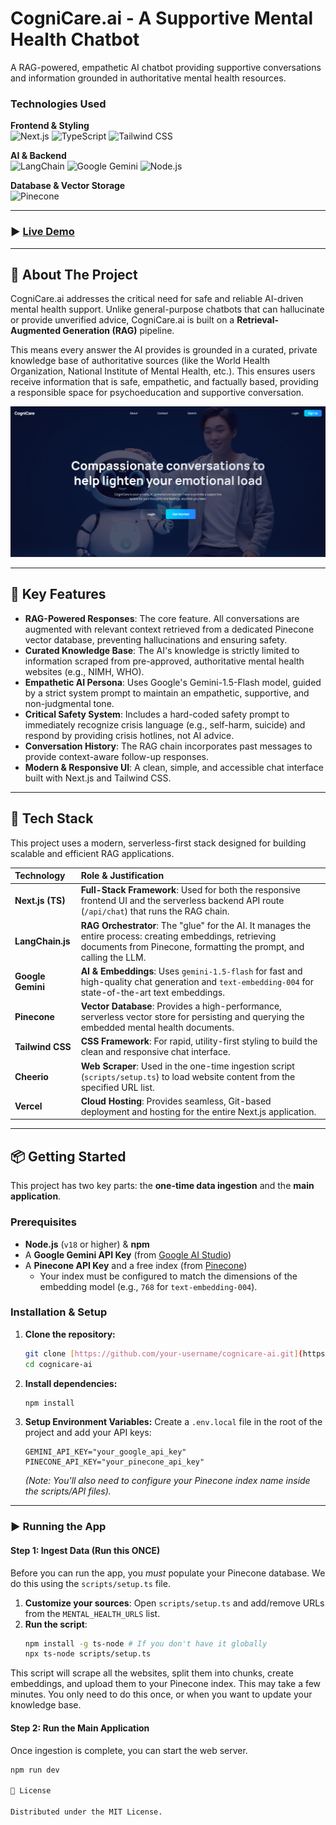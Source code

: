 # CogniCare.ai - A Supportive Mental Health Chatbot

A RAG-powered, empathetic AI chatbot providing supportive conversations and information grounded in authoritative mental health resources.

### Technologies Used

**Frontend & Styling**  
![Next.js](https://img.shields.io/badge/Next.js-000000?logo=next.js&logoColor=white&style=for-the-badge)
![TypeScript](https://img.shields.io/badge/TypeScript-3178C6?logo=typescript&logoColor=white&style=for-the-badge)
![Tailwind CSS](https://img.shields.io/badge/Tailwind_CSS-38B2AC?logo=tailwind-css&logoColor=white&style=for-the-badge)

**AI & Backend**  
![LangChain](https://img.shields.io/badge/LangChain-38B2AC?logo=langchain&logoColor=white&style=for-the-badge)
![Google Gemini](https://img.shields.io/badge/Google_Gemini-8E77F7?logo=google-gemini&logoColor=white&style=for-the-badge)
![Node.js](https://img.shields.io/badge/Node.js-339933?logo=node.js&logoColor=white&style=for-the-badge)

**Database & Vector Storage**  
![Pinecone](https://img.shields.io/badge/Pinecone-3C84F3?logo=pinecone&logoColor=white&style=for-the-badge)

---

### ▶️ [Live Demo](https://cogni-care-your-supportive-chatbot.vercel.app)

---

## 📖 About The Project

CogniCare.ai addresses the critical need for safe and reliable AI-driven mental health support. Unlike general-purpose chatbots that can hallucinate or provide unverified advice, CogniCare.ai is built on a **Retrieval-Augmented Generation (RAG)** pipeline.

This means every answer the AI provides is grounded in a curated, private knowledge base of authoritative sources (like the World Health Organization, National Institute of Mental Health, etc.). This ensures users receive information that is safe, empathetic, and factually based, providing a responsible space for psychoeducation and supportive conversation.

![CogniCare Chat Interface](public/cogni1.png)

---

## 🌟 Key Features

-   **RAG-Powered Responses**: The core feature. All conversations are augmented with relevant context retrieved from a dedicated Pinecone vector database, preventing hallucinations and ensuring safety.
-   **Curated Knowledge Base**: The AI's knowledge is strictly limited to information scraped from pre-approved, authoritative mental health websites (e.g., NIMH, WHO).
-   **Empathetic AI Persona**: Uses Google's Gemini-1.5-Flash model, guided by a strict system prompt to maintain an empathetic, supportive, and non-judgmental tone.
-   **Critical Safety System**: Includes a hard-coded safety prompt to immediately recognize crisis language (e.g., self-harm, suicide) and respond by providing crisis hotlines, not AI advice.
-   **Conversation History**: The RAG chain incorporates past messages to provide context-aware follow-up responses.
-   **Modern & Responsive UI**: A clean, simple, and accessible chat interface built with Next.js and Tailwind CSS.

---

## 🔧 Tech Stack

This project uses a modern, serverless-first stack designed for building scalable and efficient RAG applications.

| Technology | Role & Justification |
| :--- | :--- |
| **Next.js (TS)**| **Full-Stack Framework**: Used for both the responsive frontend UI and the serverless backend API route (`/api/chat`) that runs the RAG chain. |
| **LangChain.js**| **RAG Orchestrator**: The "glue" for the AI. It manages the entire process: creating embeddings, retrieving documents from Pinecone, formatting the prompt, and calling the LLM. |
| **Google Gemini**| **AI & Embeddings**: Uses `gemini-1.5-flash` for fast and high-quality chat generation and `text-embedding-004` for state-of-the-art text embeddings. |
| **Pinecone** | **Vector Database**: Provides a high-performance, serverless vector store for persisting and querying the embedded mental health documents. |
| **Tailwind CSS**| **CSS Framework**: For rapid, utility-first styling to build the clean and responsive chat interface. |
| **Cheerio** | **Web Scraper**: Used in the one-time ingestion script (`scripts/setup.ts`) to load website content from the specified URL list. |
| **Vercel** | **Cloud Hosting**: Provides seamless, Git-based deployment and hosting for the entire Next.js application. |

---

## 📦 Getting Started

This project has two key parts: the **one-time data ingestion** and the **main application**.

### Prerequisites

-   **Node.js** (`v18` or higher) & **npm**
-   A **Google Gemini API Key** (from [Google AI Studio](https://aistudio.google.com/))
-   A **Pinecone API Key** and a free index (from [Pinecone](https://www.pinecone.io/))
    -   Your index must be configured to match the dimensions of the embedding model (e.g., `768` for `text-embedding-004`).

### Installation & Setup

1.  **Clone the repository:**
    ```bash
    git clone [https://github.com/your-username/cognicare-ai.git](https://github.com/your-username/cognicare-ai.git)
    cd cognicare-ai
    ```
2.  **Install dependencies:**
    ```bash
    npm install
    ```
3.  **Setup Environment Variables:**
    Create a `.env.local` file in the root of the project and add your API keys:
    ```env
    GEMINI_API_KEY="your_google_api_key"
    PINECONE_API_KEY="your_pinecone_api_key"
    ```
    *(Note: You'll also need to configure your Pinecone index name inside the scripts/API files).*

---

### ▶️ Running the App

#### Step 1: Ingest Data (Run this ONCE)

Before you can run the app, you *must* populate your Pinecone database. We do this using the `scripts/setup.ts` file.

1.  **Customize your sources**: Open `scripts/setup.ts` and add/remove URLs from the `MENTAL_HEALTH_URLS` list.
2.  **Run the script**:
    ```bash
    npm install -g ts-node # If you don't have it globally
    npx ts-node scripts/setup.ts
    ```
This script will scrape all the websites, split them into chunks, create embeddings, and upload them to your Pinecone index. This may take a few minutes. You only need to do this once, or when you want to update your knowledge base.

#### Step 2: Run the Main Application

Once ingestion is complete, you can start the web server.

```bash
npm run dev

📜 License

Distributed under the MIT License.
